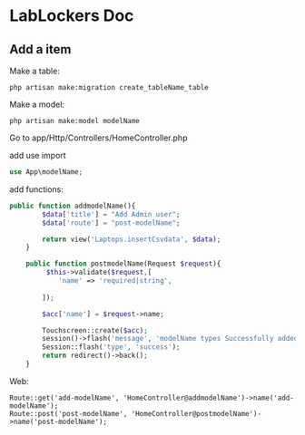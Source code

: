 # LabLockers Doc

## Add a item

Make a table:

```console
php artisan make:migration create_tableName_table
```

Make a model:

```console
php artisan make:model modelName
```

Go to app/Http/Controllers/HomeController.php

add use import

```php
use App\modelName;
```

add functions:

```php
public function addmodelName(){
        $data['title'] = "Add Admin user";
        $data['route'] = "post-modelName";

        return view('Laptops.insertCsvdata', $data);
    }

    public function postmodelName(Request $request){
         $this->validate($request,[
            'name' => 'required|string',
     
        ]);

        $acc['name'] = $request->name;

        Touchscreen::create($acc);
        session()->flash('message', 'modelName types Successfully added!');
        Session::flash('type', 'success');
        return redirect()->back();
    }
```

Web:

```
Route::get('add-modelName', 'HomeController@addmodelName')->name('add-modelName');
Route::post('post-modelName', 'HomeController@postmodelName')->name('post-modelName');
```

